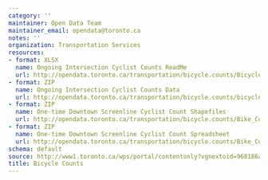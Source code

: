 ```yaml
---
category: ''
maintainer: Open Data Team
maintainer_email: opendata@toronto.ca
notes: ''
organization: Transportation Services
resources:
- format: XLSX
  name: Ongoing Intersection Cyclist Counts ReadMe
  url: http://opendata.toronto.ca/transportation/bicycle.counts/BicycleCountsReadme.xlsx
- format: ZIP
  name: Ongoing Intersection Cyclist Counts Data
  url: http://opendata.toronto.ca/transportation/bicycle.counts/bicycle.counts.zip
- format: ZIP
  name: One-time Downtown Screenline Cyclist Count Shapefiles
  url: http://opendata.toronto.ca/transportation/bicycle.counts/Bike_Count_Shapefiles.zip
- format: ZIP
  name: One-time Downtown Screenline Cyclist Count Spreadsheet
  url: http://opendata.toronto.ca/transportation/bicycle.counts/Bike_Count_Spreadsheets.zip
schema: default
source: http://www1.toronto.ca/wps/portal/contentonly?vgnextoid=968186a1f09d6410VgnVCM10000071d60f89RCRD&vgnextchannel=1a66e03bb8d1e310VgnVCM10000071d60f89RCRD
title: Bicycle Counts
---
```

